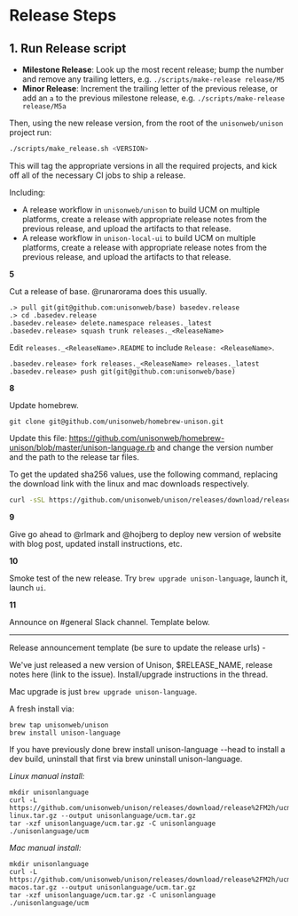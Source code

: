 # Release Steps

## 1. Run Release script

* **Milestone Release**: Look up the most recent release; bump the number and remove any trailing letters, e.g. `./scripts/make-release release/M5`
* **Minor Release**: Increment the trailing letter of the previous release, or add an `a` to the previous milestone release, e.g. `./scripts/make-release release/M5a`

Then, using the new release version, from the root of the `unisonweb/unison` project run:

```sh
./scripts/make_release.sh <VERSION>
```

This will tag the appropriate versions in all the required projects, and kick off all of the necessary CI jobs to ship a release.

Including:

* A release workflow in `unisonweb/unison` to build UCM on multiple platforms, create a release with appropriate release notes from the previous release, and upload the artifacts to that release.
* A release workflow in `unison-local-ui` to build UCM on multiple platforms, create a release with appropriate release notes from the previous release, and upload the artifacts to that release.


__5__

Cut a release of base. @runarorama does this usually.


```
.> pull git(git@github.com:unisonweb/base) basedev.release
.> cd .basedev.release
.basedev.release> delete.namespace releases._latest
.basedev.release> squash trunk releases._<ReleaseName>
```

Edit `releases._<ReleaseName>.README` to include `Release: <ReleaseName>`.

```
.basedev.release> fork releases._<ReleaseName> releases._latest
.basedev.release> push git(git@github.com:unisonweb/base)
```

__8__

Update homebrew.

```
git clone git@github.com/unisonweb/homebrew-unison.git
```

Update this file: https://github.com/unisonweb/homebrew-unison/blob/master/unison-language.rb and change the version number and the path to the release tar files.

To get the updated sha256 values, use the following command, replacing the download link with the linux and mac downloads respectively.

```sh
curl -sSL https://github.com/unisonweb/unison/releases/download/release%2FM2h/ucm-linux.tar.gz | shasum -a 256 | cut -f1 -d" "
```

__9__

Give go ahead to @rlmark and @hojberg to deploy new version of website with blog post, updated install instructions, etc.

__10__

Smoke test of the new release. Try `brew upgrade unison-language`, launch it, launch `ui`.

__11__

Announce on #general Slack channel. Template below.

---

Release announcement template (be sure to update the release urls) -

We've just released a new version of Unison, $RELEASE_NAME, release notes here (link to the issue). Install/upgrade instructions in the thread.

Mac upgrade is just `brew upgrade unison-language`.

A fresh install via:

```
brew tap unisonweb/unison
brew install unison-language
```

If you have previously done brew install unison-language --head to install a dev build, uninstall that first via brew uninstall unison-language.

_Linux manual install:_

```
mkdir unisonlanguage
curl -L https://github.com/unisonweb/unison/releases/download/release%2FM2h/ucm-linux.tar.gz --output unisonlanguage/ucm.tar.gz
tar -xzf unisonlanguage/ucm.tar.gz -C unisonlanguage
./unisonlanguage/ucm
```

_Mac manual install:_

```
mkdir unisonlanguage
curl -L https://github.com/unisonweb/unison/releases/download/release%2FM2h/ucm-macos.tar.gz --output unisonlanguage/ucm.tar.gz
tar -xzf unisonlanguage/ucm.tar.gz -C unisonlanguage
./unisonlanguage/ucm
```
